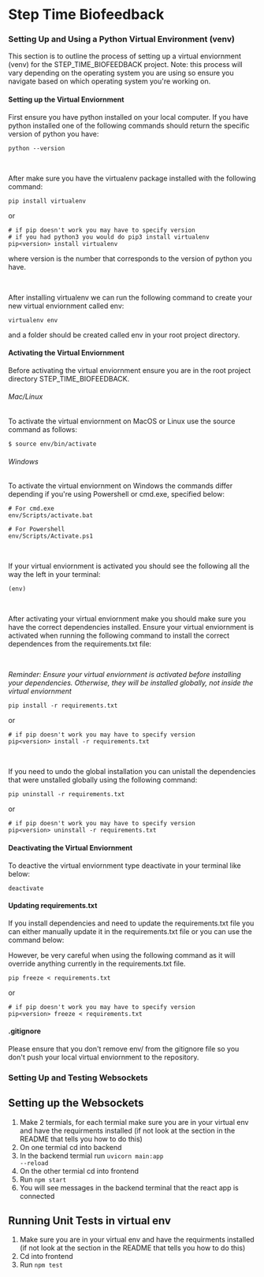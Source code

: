 # Step Time Biofeedback

### Setting Up and Using a Python Virtual Environment (venv)
This section is to outline the process of setting up a virtual enviornment (venv) for the STEP_TIME_BIOFEEDBACK project. Note: this process will vary depending on the operating system you are using so ensure you navigate based on which operating system you're working on.

#### Setting up the Virtual Enviornment
First ensure you have python installed on your local computer. If you have python installed one of the following commands should return the specific version of python you have:
```
python --version
```

<br />

After make sure you have the virtualenv package installed with the following command:
```
pip install virtualenv
```
or 
```
# if pip doesn't work you may have to specify version 
# if you had python3 you would do pip3 install virtualenv
pip<version> install virtualenv
```
where version is the number that corresponds to the version of python you have.

<br />

After installing virtualenv we can run the following command to create your new virtual enviornment called env:
```
virtualenv env
```
and a folder should be created called env in your root project directory.

#### Activating the Virtual Enviornment

Before activating the virtual enviornment ensure you are in the root project directory STEP_TIME_BIOFEEDBACK. 

###### Mac/Linux
To activate the virtual enviornment on MacOS or Linux use the source command as follows:
```
$ source env/bin/activate
``` 

###### Windows 
To activate the virtual enviornment on Windows the commands differ depending if you're using Powershell or cmd.exe, specified below:

```
# For cmd.exe
env/Scripts/activate.bat

# For Powershell
env/Scripts/Activate.ps1
```

<br />

If your virtual enviornment is activated you should see the following all the way the left in your terminal:
```
(env)
```

<br />

After activating your virtual enviornment make you should make sure you have the correct dependencies installed. Ensure your virtual enviornment is activated when running the following command to install the correct dependences from the requirements.txt file:

<br />

*Reminder: Ensure your virtual enviornment is activated before installing your dependencies. Otherwise, they will be installed globally, not inside the virtual enviornment*

```
pip install -r requirements.txt
```
or
```
# if pip doesn't work you may have to specify version
pip<version> install -r requirements.txt
```

<br />

If you need to undo the global installation you can unistall the dependencies that were unstalled globally using the following command:

```
pip uninstall -r requirements.txt
```
or
```
# if pip doesn't work you may have to specify version
pip<version> uninstall -r requirements.txt
```

#### Deactivating the Virtual Enviornment

To deactive the virtual enviornment type deactivate in your terminal like below:
```
deactivate
```

#### Updating requirements.txt

If you install dependencies and need to update the requirements.txt file you can either manually update it in the requirements.txt file or you can use the command below:

However, be very careful when using the following command as it will override anything currently in the requirements.txt file.
```
pip freeze < requirements.txt
```
or 
```
# if pip doesn't work you may have to specify version 
pip<version> freeze < requirements.txt
```

#### .gitignore

Please ensure that you don't remove env/ from the gitignore file so you don't push your local virtual enviornment to the repository.

### Setting Up and Testing Websockets
## Setting up the Websockets
1. Make 2 termials, for each termial make sure you are in your virtual env and have the requirments installed (if not look at the section in the README that tells you how to do this)
2. On one termial cd into backend
3. In the backend termial run <code>uvicorn main:app --reload</code>
4. On the other termial cd into frontend
5. Run <code>npm start</code>
6. You will see messages in the backend terminal that the react app is connected

## Running Unit Tests in virtual env
1. Make sure you are in your virtual env and have the requirments installed (if not look at the section in the README that tells you how to do this)
2. Cd into frontend
3. Run <code>npm test</code>
